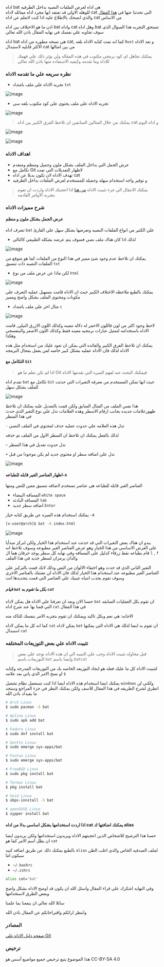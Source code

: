 اداه bat هي اداه لعرض الملفات النصيه بداخل الطرفيه   
للوهله الاولي قد تعتقد انها مجرد اداه مماثله لاداه cat  التي تحدثنا  عنها في [هذا المقال](https://discourse.aosus.org/t/topic/2508) والذي انصحك بالاطلاع عليه اذا كنت لاتعلم عن اداه cat من الاساس  

اذن ما هو الاختلاف بين اداه bat واداه cat وهل اداه bat تستحق التجربه هذا السؤال الذي سوف تجاوبه علي نفسك  في  نهايه المقال باذن الله  تعالي  

اداه bat هي نسخه مطوره من اداه cat, كما انه تمت كتابه الاداه بلغه  ``Rust`` و تعد الاداه الاكثر  قابليه لاستبدال cat من بين امثالها

> يمكنك تجاهل اي كود برمجي مكتوب في هذه المقاله ولن يؤثر ذلك علي فهمك للاداه وما تقدمه وكيفيه الاستفاده منها باذن الله تعالي 

### نظره سريعه علي ما تقدمه  الاداه 

* تجربه  الاداه  علي ملف بامتداد ```txt```

![image](bat-1.png)

* تجربه الاداه علي ملف يحتوي علي كود مكتوب بلغه سي

![image](bat-2.png)

> يمكنك من خلال المثالين السابقين ان تلاحظ الفرق الكبير بين اداه cat و اداه اليوم

![image](cat-1.png)

![image](cat-2.png)
### اهداف  الاداه 
* عرض الجمل التي بداخل الملف بشكل ملون وجميل ومنظم ومتقدم
* تكامل مع Git لاظهار التعديلات التي تمت 
* تهدف الاداه لان تكون بديلا عن اداه cat
* و توفير واجه استخدام سهله وجميله للمستخدم لعرض الملفات بداخل الطرفيه

> يمكنك الانتقال الي جزء تثبيت الاداه [من هنا](#تثبيت-الاداه-علي-بعض-التوزيعات-المختلفه)  اذا اعجبتك الاداه واردت ان تقوم بتجربه الاوامر القادمه

### شرح مميزات الاداه

#### عرض الجمل بشكل ملون و منظم

تتعرف اداه `` bat `` علي الكثير من انواع الملفات النصيه وتعرضها بشكل سهل علي القارئ

* لذلك اذا كان هناك ملف نصي فسوف يتم عرضه بشكله الطبيعي كالتالي

![image](bat-3.png)

يمكنك ان تلاحظ عدم وجود شئ مميز في هذا النوع من الملفات كما هو متوقع من الملفات النصيه ذات تنسيق ```txt```

* لكن ماذا عن عرض ملف من نوع ```html```  

![image](bat-4.png)

يمكنك بالطبع ملاحظه الاختلاف الكبير حيث ان الاداه قامت بتسهيل عمليه التعرف علي مكونات ومحتوي الملف بشكل واضح ومميز

* مثال اخر علي ملف بامتداد ```c``` 

![image](bat-5.png)

لاحظ وجود اكثر من لون فاللون الاحمر له دلاله معينه وكذلك اللون الازرق النيلي, قامت الاداه باستخدامه لتمثيل عبارات برمجيه معينه فقط وكذلك اللون الاصفر والبنفسجي وهكذا 

يمكنك ان تلاحظ الفرق الكبير والفائده التي يمكن ان تعود عليك من استخدام مثل هذه الاداه لذلك فان الاداه عمليه بشكل كبير خاصه لمن يعمل بمجال البرمجه  

#### التكامل مع ```Git``` 

> اذا لم تكن تعلم ما هو Git فيمكنك البحث عنه لفهم الميزه التي تقدمها الاداه 

تقدم اداه ```bat``` تكامل مع ```Git``` حيث انها تمكن المستخدم من معرفه التغيرات التي حدثت للملف بشكل سهل 

![image](bat-6.png)

هذا نفس الملف من المثال السابق ولكن قمت بالتعديل عليه
يمكنك ان تلاحظ  ظهورعلامات جديده بجانب ارقام الاسطر وهذه العلامات  تدل علي نوع التغير الذي حدث في هذا السطر 

``` - ``` تدل هذه العلامه علي حدوث عمليه حذف لمحتوي في الملف النصي 

لذلك بالفعل يمكنك ان تلاحظ ان السطر الاول من الملف تم حذفه 

``` ~ ``` تدل حدوث تعديل في هذا السطر 

``` + ``` تدل علي اضافه سطر او محتوي جديد لم يكن موجودا من قبل

![image](bat-7.png)

#### اظهار العناصر الغير قابله للطباعه```-A```

العناصر الغير قابله للطباعه هي عناصر تستخدم لاضافه تنسيق معين للنص ومنها 
* المسافه البيضاء ``` white space ```
* المسافه البادئه ``` tab ```
* اضافه سطر جديد ``` Enter ```

يمكنك استخدام هذه الميزه عن طريق كتابه خيار ```-A``` 

```bash
[x-user@arch]$ bat -A index.html
```

![image](bat-8.png)

يبدو ان هناك بعض التغيرات التي قد حدثت عند استخدام هذا  الخيار ولكن لنركز مبدأيا علي الغرض الاساسي من هذا الخيار وهو عرض  العناصر الغير مطبوعه وسوف نلاحظ انه قام بطباعه نقط زرقاء كدليل علي المسافه وفي نهايه كل سطر يوجد حرفان هما ال ```l``` , ```f``` والذان يرمزان لسطر جديد في هذا الملف

التغير الثاني الذي قد حدث وهو اختفاء الالوان من النص وذلك لانك قمت بالتركيز علي العناصر الغير مطبوعه عند استخدام هذا الخيار لذلك فان الاداه لن تشتتك بالعناصر الاخري وسوف تقوم بجذب انتباه عينيك علي العناصر التي قمت بتحديدها انت

##### قيام ```bat``` بكل ما تقوم به ```cat```
حسنا الان وبعد ان تعرفنا علي الاداه هل يمكن لاداه ```bat``` ان تقوم بكل العمليات السابقه التي قمنا بها عند شرح اداه ```cat``` في هذا المقال

الاجابه:   هي نعم وبكل تاكيد ويمكنك ان تقوم بتجربه الامر بنفسك للتاكد  منه

كما انه كل ما يمكن لاداه ```cat``` يمكن لاداه ```bat``` ان تقوم به ايضا لذلك هي الاداه التي يمكنها استبدال ```cat``` 


### تثبيت الاداه علي بعض التوزيعات المختلفه

> قبل محاوله تثبيت الاداه وجب علي التنبيه الي ان هذه الاداه توجد علي بعض التوزيعات باسم ```bat``` وايضا باسم ```batcat```

لتثبيت الاداه كل ما عليك فعله هو ايجاد التوزيعه الخاصه بك من التوزيعات المدرجه وكتابه او نسخ الامر الذي ياتي بعد علامه ```$```

يمكنك ايضا استخدام هذه الاداه ايضا اذا كنت تستعمل نظام تشغيل ```windows``` ولكني لن  اتطرق لشرح الطريقه  في هذا المقال للاسف ولكن يمكنك النظر في جزء المراجع وستجد ما يفيدك باذن الله


```bash
# Arch Linux 
$ sudo pacman -S bat
```
```bash
# Apline Linux 
$ sudo apk add bat
```
```bash
# Fedora Linux 
$ sudo dnf install bat
```
```bash
# Gentto Linux 
$ sudo emerge sys-apps/bat
```
```bash
# Funtoo Linux 
$ sudo emerge sys-apps/bat
```
```bash
# FreeBSD Linux 
$ sudo pkg install bat
```
```bash
# Termux Linux 
$ pkg install bat
```
```bash
# Void Linux 
$ xbps-innstall -S bat
```
```bash
# openSUSE Linux 
$ zypper install bat
```



#### اذا اردت استخدامها بشكل اساسي بدلا من اداه cat يمكنك اضافتها ك alias 

حسنا هذا الترشيح للاشخاص الذين اعجبتهم الاداه ويريدون استخدامها ولكن يريدون ايضا ان يظل اسم الامر كما هو ```cat```

بالطبع يمكنك ذلك عن طريق اضافه كنيه ```alias``` لملف الصدفيه الخاص والذي اغلب الظن سيكون اما

* ```~/.bashrc```
* ```~/.zshrc```

```bash
alias cat='bat'
```

وفي النهايه اشكرك علي قراء المقال واسئل الله ان يكون قد اوضح الاداه بشكل واضح وبعض الطرق لاستخدامها

سائلا الله تعالي ان ينفعنا بما علمنا 

وانتظر ارائكم واقتراحاتكم عن المقال باذن الله

### المصادر

[صفحه دليل الاداه علي Git](https://github.com/sharkdp/bat#how-to-use)

### ترخيص
هذا الموضوع يتبع ترخيص جميع مواضيع أسس هو CC-BY-SA 4.0
